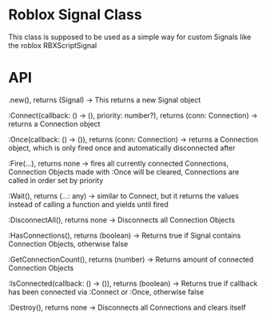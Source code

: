 # Roblox Signal Class

This class is supposed to be used as a simple way for custom Signals like the roblox RBXScriptSignal

# API

.new(), returns (Signal) -> This returns a new Signal object<br/>

:Connect(callback: () -> (), priority: number?), returns (conn: Connection) -> returns a Connection object<br/>

:Once(callback: () -> ()), returns (conn: Connection) -> returns a Connection object, which is only fired once and automatically disconnected after<br/>

:Fire(...), returns none -> fires all currently connected Connections, Connection Objects made with :Once will be cleared, Connections are called in order set by priority<br/>

:Wait(), returns (...: any) -> similar to Connect, but it returns the values instead of calling a function and yields until fired<br/>

:DisconnectAll(), returns none -> Disconnects all Connection Objects<br/>

:HasConnections(), returns (boolean) -> Returns true if Signal contains Connection Objects, otherwise false<br/>

:GetConnectionCount(), returns (number) -> Returns amount of connected Connection Objects<br/>

:IsConnected(callback: () -> ()), returns (boolean) -> Returns true if callback has been connected via :Connect or :Once, otherwise false<br/>

:Destroy(), returns none -> Disconnects all Connections and clears itself<br/>
